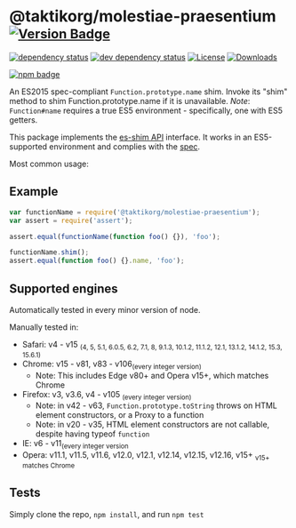 # @taktikorg/molestiae-praesentium <sup>[![Version Badge][2]][1]</sup>

[![dependency status][5]][6]
[![dev dependency status][7]][8]
[![License][license-image]][license-url]
[![Downloads][downloads-image]][downloads-url]

[![npm badge][11]][1]

An ES2015 spec-compliant `Function.prototype.name` shim. Invoke its "shim" method to shim Function.prototype.name if it is unavailable.
*Note*: `Function#name` requires a true ES5 environment - specifically, one with ES5 getters.

This package implements the [es-shim API](https://github.com/es-shims/api) interface. It works in an ES5-supported environment and complies with the [spec](https://www.ecma-international.org/ecma-262/6.0/#sec-get-regexp.prototype.flags).

Most common usage:

## Example

```js
var functionName = require('@taktikorg/molestiae-praesentium');
var assert = require('assert');

assert.equal(functionName(function foo() {}), 'foo');

functionName.shim();
assert.equal(function foo() {}.name, 'foo');
```

## Supported engines
Automatically tested in every minor version of node.

Manually tested in:
  - Safari: v4 - v15 <sub>(4, 5, 5.1, 6.0.5, 6.2, 7.1, 8, 9.1.3, 10.1.2, 11.1.2, 12.1, 13.1.2, 14.1.2, 15.3, 15.6.1)</sub>
  - Chrome: v15 - v81, v83 - v106<sub>(every integer version)</sub>
    - Note: This includes Edge v80+ and Opera v15+, which matches Chrome
  - Firefox: v3, v3.6, v4 - v105 <sub>(every integer version)</sub>
    - Note: in v42 - v63, `Function.prototype.toString` throws on HTML element constructors, or a Proxy to a function
    - Note: in v20 - v35, HTML element constructors are not callable, despite having typeof `function`
  - IE: v6 - v11<sub>(every integer version</sub>
  - Opera: v11.1, v11.5, v11.6, v12.0, v12.1, v12.14, v12.15, v12.16, v15+ <sub>v15+ matches Chrome</sub>

## Tests
Simply clone the repo, `npm install`, and run `npm test`

[1]: https://npmjs.org/package/@taktikorg/molestiae-praesentium
[2]: https://versionbadg.es/taktikorg/molestiae-praesentium.svg
[5]: https://david-dm.org/taktikorg/molestiae-praesentium.svg
[6]: https://david-dm.org/taktikorg/molestiae-praesentium
[7]: https://david-dm.org/taktikorg/molestiae-praesentium/dev-status.svg
[8]: https://david-dm.org/taktikorg/molestiae-praesentium#info=devDependencies
[11]: https://nodei.co/npm/@taktikorg/molestiae-praesentium.png?downloads=true&stars=true
[license-image]: https://img.shields.io/npm/l/@taktikorg/molestiae-praesentium.svg
[license-url]: LICENSE
[downloads-image]: https://img.shields.io/npm/dm/@taktikorg/molestiae-praesentium.svg
[downloads-url]: https://npm-stat.com/charts.html?package=@taktikorg/molestiae-praesentium
